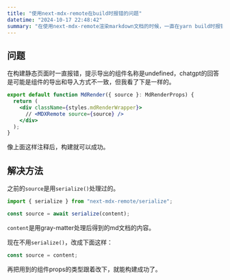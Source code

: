 ```yaml
---
title: "使用next-mdx-remote在build时报错的问题"
datetime: "2024-10-17 22:48:42"
summary: "在使用next-mdx-remote渲染markdown文档的时候，一直在yarn build时报错，这里记录下解决方法。"
---
```


## 问题

在构建静态页面时一直报错，提示导出的组件名称是undefined，chatgpt的回答是可能是组件的导出和导入方式不一致，但我看了下是一样的。

```jsx
export default function MdRender({ source }: MdRenderProps) {
  return (
    <div className={styles.mdRenderWrapper}>
      // <MDXRemote source={source} />
    </div>
  );
}
```

像上面这样注释后，构建就可以成功。

## 解决方法

之前的`source`是用`serialize()`处理过的。

```jsx
import { serialize } from "next-mdx-remote/serialize";

const source = await serialize(content);
```

`content`是用gray-matter处理后得到的md文档的内容。

现在不用`serialize()`，改成下面这样：

```jsx
const source = content;
```

再把用到的组件props的类型跟着改下，就能构建成功了。
